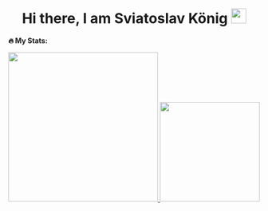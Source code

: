 <h1 align="center">
  Hi there, I am Sviatoslav König 
  <img src="https://media.giphy.com/media/hvRJCLFzcasrR4ia7z/giphy.gif" width="30px"/>
</h1>

**🔥 My Stats:**

<div align="center">
  <a href="https://github-readme-stats.vercel.app/api/top-langs/?username=Solrikk&layout=donut-vertical">
    <img height="300em" src="https://github-readme-stats.vercel.app/api/top-langs/?username=Solrikk&layout=donut-vertical" />
  </a>

  <a href="https://github-readme-streak-stats.herokuapp.com/?user=Solrikk">
    <img height="200em" src="https://github-readme-streak-stats.herokuapp.com/?user=Solrikk" />
  </a>
</div>
